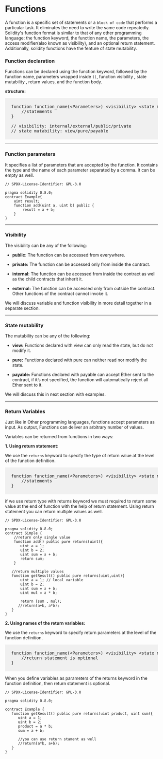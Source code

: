 # Functions

A function is a specific set of statements or a `block of code` that performs a particular task. It eliminates the need to write the same code repeatedly. Solidity's function format is similar to that of any other programming language: the function keyword, the function name, the parameters, the access modifier(also known as visibility), and an optional return statement. Additionally, solidity functions have the feature of state mutability.

### Function declaration

Functions can be declared using the function keyword, followed by the function name, parameters wrapped inside `()`, function visibility , state mutability , return values, and the function body. 

**structure:**

<pre style="background: rgba(0,0,0,.05); padding:20px">
function function_name(&lt;Parameters&gt;) &lt;visibility&gt; &lt;state mutability&gt; [returns(&lt;return_type&gt;)]{
    //statements  
}
							
// visibility: internal/external/public/private
// state mutability: view/pure/payable
</pre>

<hr id="function-parameters">

### Function parameters

It specifies a list of parameters that are accepted by the function. It contains the type and the name of each parameter separated by a comma. It can be empty as well. 

```sol
// SPDX-License-Identifier: GPL-3.0

pragma solidity 0.8.0;
contract Example{
    uint result;
    function add(uint a, uint b) public {
        result = a + b;
    }
}
```
<hr id="visibility">

### Visibility

The visibility can be any of the following:

* **public:** The function can be accessed from everywhere.

* **private:** The function can be accessed only from inside the contract.

* **internal:** The function can be accessed from inside the contract as well as the child contracts that inherit it.

* **external:** The function can be accessed only from outside the contract. Other functions of the contract cannot invoke it.

We will discuss variable and function visibility in more detail together in a separate section.

<hr id="state-mutability">

### State mutability

The mutability can be any of the following:

* **view:** Functions declared with view can only read the state, but do not modify it.

* **pure:** Functions declared with pure can neither read nor modify the state.

* **payable:** Functions declared with payable can accept Ether sent to the contract, if it’s not specified, the function will automatically reject all Ether sent to it.

We will discuss this in next section with examples.

<hr id="return-variables">

### Return Variables

Just like in Other programming languages, functions accept parameters as input. As output, Functions can deliver an arbitrary number of values.

Variables can be returned from functions in two ways:

**1. Using return statement:**

We use the `returns` keyword to specify the type of return value at the level of the function definition.

<pre style="background: rgba(0,0,0,.05); padding:20px">
function function_name(&lt;Parameters&gt;) &lt;visibility&gt; &lt;state mutability&gt; <strong>[returns(&lt;return_type,return_type...&gt;)]</strong>{
    //statements  
}
</pre>

if we use return type with returns keyword we must required to return some value at the end of function with the help of return statement. Using return statement you can return multiple values as well.

```sol
// SPDX-License-Identifier: GPL-3.0

pragma solidity 0.8.0;
contract Simple {
    //return only single value 
    function add() public pure returns(uint){
       uint a = 1; 
       uint b = 2; 
       uint sum = a + b;
       return sum;
    }
   
   //return multiple values
   function getResult() public pure returns(uint,uint){
       uint a = 1; // local variable
       uint b = 2;
       uint sum = a + b;
       uint mul = a * b;       
        
       return (sum , mul);
      //return(a+b, a*b);     
   }
}
```
**2. Using names of the return variables:**

We use the `returns` keyword to specify return parameters at the level of the function definition.

<pre style="background: rgba(0,0,0,.05); padding:20px">
function function_name(&lt;Parameters&gt;) &lt;visibility&gt; &lt;state mutability&gt; <strong>[returns(&lt;return parameters&gt;)]</strong>{
    //return statement is optional 
}
</pre>

When you define variables as parameters of the returns keyword in the function definition, then return statement is optional.

```sol
// SPDX-License-Identifier: GPL-3.0

pragma solidity 0.8.0;

contract Example {
   function getResult() public pure returns(uint product, uint sum){
      uint a = 1;
      uint b = 2;
      product = a * b;
      sum = a + b;
      
      //you can use return stament as well
      //return(a*b, a+b);
   }
}
```
